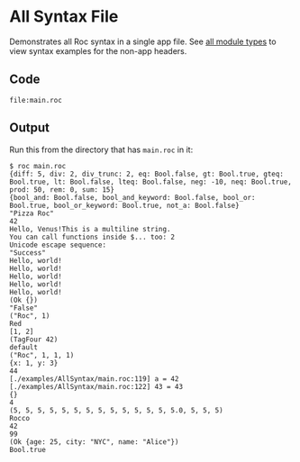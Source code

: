# All Syntax File

Demonstrates all Roc syntax in a single app file. See [all module types](https://roc-lang.org/tutorial#modules) to view syntax examples for the non-app headers.

## Code
```roc
file:main.roc
```

## Output

Run this from the directory that has `main.roc` in it:

```
$ roc main.roc
{diff: 5, div: 2, div_trunc: 2, eq: Bool.false, gt: Bool.true, gteq: Bool.true, lt: Bool.false, lteq: Bool.false, neg: -10, neq: Bool.true, prod: 50, rem: 0, sum: 15}
{bool_and: Bool.false, bool_and_keyword: Bool.false, bool_or: Bool.true, bool_or_keyword: Bool.true, not_a: Bool.false}
"Pizza Roc"
42
Hello, Venus!This is a multiline string.
You can call functions inside $... too: 2
Unicode escape sequence:  
"Success"
Hello, world!
Hello, world!
Hello, world!
Hello, world!
Hello, world!
(Ok {})
"False"
("Roc", 1)
Red
[1, 2]
(TagFour 42)
default
("Roc", 1, 1, 1)
{x: 1, y: 3}
44
[./examples/AllSyntax/main.roc:119] a = 42
[./examples/AllSyntax/main.roc:122] 43 = 43
{}
4
(5, 5, 5, 5, 5, 5, 5, 5, 5, 5, 5, 5, 5, 5.0, 5, 5, 5)
Rocco
42
99
(Ok {age: 25, city: "NYC", name: "Alice"})
Bool.true
```

